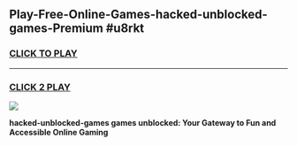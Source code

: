 
## Play-Free-Online-Games-hacked-unblocked-games-Premium #u8rkt
<h3>
<a href="https://premium.freeplayer.one?title=hacked-unblocked-games&ref=8M">CLICK TO PLAY</a></h3>
<hr>

<h3>
<a href="https://premium.freeplayer.one?title=hacked-unblocked-games&ref=8M">CLICK 2 PLAY</a>
  
</h3>

<a href="https://premium.freeplayer.one?title=hacked-unblocked-games&ref=8M"><img src="https://clearcache.store/games.png"></a>


**hacked-unblocked-games games unblocked: Your Gateway to Fun and Accessible Online Gaming**
